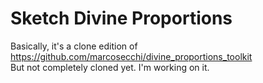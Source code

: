 # Sketch Divine Proportions

Basically, it's a clone edition of https://github.com/marcosecchi/divine_proportions_toolkit  
But not completely cloned yet. I'm working on it.
